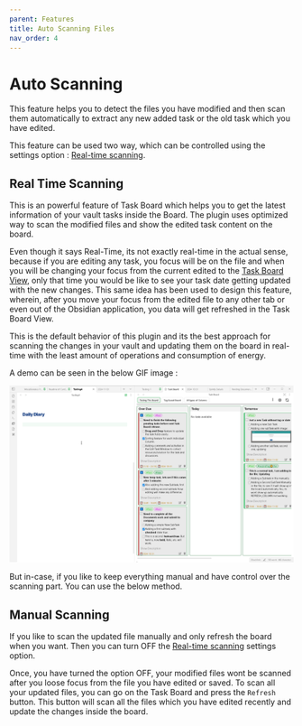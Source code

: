 ```yaml
---
parent: Features
title: Auto Scanning Files
nav_order: 4
---
```


# Auto Scanning

This feature helps you to detect the files you have modified and then scan them automatically to extract any new added task or the old task which you have edited.

This feature can be used two way, which can be controlled using the settings option : [Real-time scanning](../How_To/HowToUseGlobalSettings.md#real-time-scanning).

## Real Time Scanning

This is an powerful feature of Task Board which helps you to get the latest information of your vault tasks inside the Board. The plugin uses optimized way to scan the modified files and show the edited task content on the board.

Even though it says Real-Time, its not exactly real-time in the actual sense, because if you are editing any task, you focus will be on the file and when you will be changing your focus from the current edited to the [Task Board View](docs/Components/Task_Board_Pane.md), only that time you would be like to see your task date getting updated with the new changes. This same idea has been used to design this feature, wherein, after you move your focus from the edited file to any other tab or even out of the Obsidian application, you data will get refreshed in the Task Board View.

This is the default behavior of this plugin and its the best approach for scanning the changes in your vault and updating them on the board in real-time with the least amount of operations and consumption of energy.

A demo can be seen in the below GIF image :

![Editing a task from file](../../assets/AddingNewTaskFromFile.gif)

But in-case, if you like to keep everything manual and have control over the scanning part. You can use the below method.

## Manual Scanning

If you like to scan the updated file manually and only refresh the board when you want. Then you can turn OFF the [Real-time scanning](../How_To/HowToUseGlobalSettings.md#real-time-scanning) settings option.

Once, you have turned the option OFF, your modified files wont be scanned after you loose focus from the file you have edited or saved. To scan all your updated files, you can go on the Task Board and press the `Refresh` button. This button will scan all the files which you have edited recently and update the changes inside the board.
